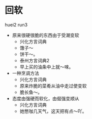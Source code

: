 # 回软
huei2 run3
+ 原来很硬很脆的东西由于受潮变软
  * 兴化方言词典
  - 馓子～
  - 饼干～。
  * 泰州方言词典2
  - 早上买的油条中上就～唻。
+ 一种烹调方法
  * 兴化方言词典
  - 原来炸脆的菜肴从油中走过使变软
  - 脆长鱼～。
+ 态度由强硬而软化，由倔强变顺从
  * 兴化方言词典
  - 她憋咖几天气，这天把有点～吖。
